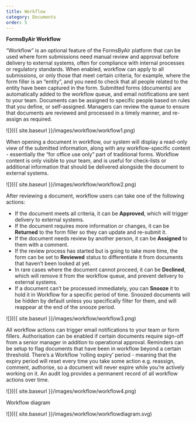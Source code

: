 ```yaml
---
title: Workflow
category: Documents
order: 5
---
```


**FormsByAir Workflow**  

“Workflow” is an optional feature of the FormsByAir platform that can be used where form submissions need manual review and approval before delivery to external systems, often for compliance with internal processes or regulatory standards.
When enabled, workflow can apply to all submissions, or only those that meet certain criteria, for example, where the form filler is an “entity”, and you need to check that all people related to the entity have been captured in the form.
Submitted forms (documents) are automatically added to the workflow queue, and email notifications are sent to your team. Documents can be assigned to specific people based on rules that you define, or self-assigned. Managers can review the queue to ensure that documents are reviewed and processed in a timely manner, and re-assign as required.

![]({{ site.baseurl }}/images/workflow/workflow1.png)

When opening a document in workflow, our system will display a read-only view of the submitted information, along with any workflow-specific content - essentially the “for office use only” part of traditional forms. Workflow content is only visible to your team, and is useful for check-lists or additional information that should be delivered alongside the document to external systems.

![]({{ site.baseurl }}/images/workflow/workflow2.png)

After reviewing a document, workflow users can take one of the following actions:
  * If the document meets all criteria, it can be **Approved**, which will trigger delivery to external systems.
  * If the document requires more information or changes, it can be **Returned** to the form filler so they can update and re-submit it.
  * If the document needs review by another person, it can be **Assigned** to them with a comment.
  * If the review process has started but is going to take more time, the form can be set to **Reviewed** status to differentiate it from documents that haven’t been looked at yet.
  * In rare cases where the document cannot proceed, it can be **Declined**, which will remove it from the workflow queue, and prevent delivery to external systems.
  * If a document can’t be processed immediately, you can  **Snooze** it to hold it in Workflow for a specific period of time. Snoozed documents will be hidden by default unless you specifically filter for them, and will reappear at the end of the snooze period.

  ![]({{ site.baseurl }}/images/workflow/workflow3.png)

 All workflow actions can trigger email notifications to your team or form fillers.
Authorisation can be enabled if certain documents require sign-off from a senior manager in addition to operational approval.
Reminders can be setup to flag documents that have been in workflow beyond a certain threshold. There’s  a Workflow ‘rolling expiry’ period - meaning that the expiry period will reset every time you take some action e.g. reassign, comment, authorise, so a document will never expire while you’re actively working on it. An audit log provides a permanent record of all workflow actions over time.

![]({{ site.baseurl }}/images/workflow/workflow4.png)

Workflow diagram

![]({{ site.baseurl }}/images/workflow/workflowdiagram.svg)